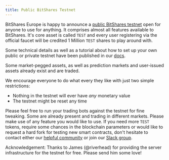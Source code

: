 ```yaml
---
title: Public BitShares Testnet
---
```


BitShares Europe is happy to announce a [public BitShares testnet](http://testnet.bitshares.eu) open for anyone to use for anything. It comprises almost all features available to BitShares. It's core asset is called `TEST` and every user registering via the official faucet will be credited 1 Million `TEST` shares to play around with.

Some technical details as well as a tutorial about how to set up your own public or private testnet have been published in our [docs](http://docs.bitshares.eu/testnet/).

Some market-pegged assets, as well as prediction markets and user-issued assets already exist and are traded.

We encourage everyone to do what every they like with just two simple restrictions:

 * Nothing in the testnet will ever have *any* monetary value
 * The testnet might be reset any time

Please feel free to run your trading bots against the testnet for fine tweaking. Some are already present and trading in different markets. Please make use of any feature you would like to use. If you need more `TEST` tokens, require some chances in the blockchain parameters or would like to request a hard fork for testing new smart contracts, don't hesitate to contact either our [helpful community](http://bitsharestalk.org) or join our [Slack group](http://slack.bitshares.org).

Acknowledgement: Thanks to James (@riverhead) for providing the server infrastructure for the testnet for free. Please send him some love!
